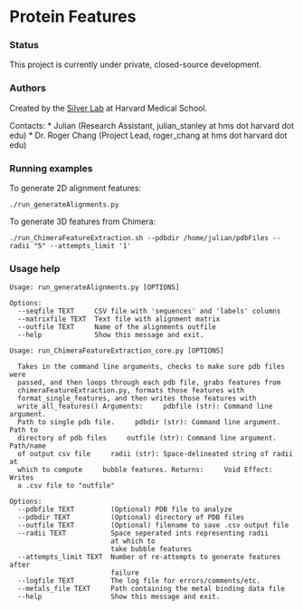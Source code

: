 # Protein Features

### Status

This project is currently under private, closed-source development.

### Authors

Created by the [Silver Lab](http://silver.med.harvard.edu/) at Harvard Medical School. 

Contacts:
    * Julian (Research Assistant, julian_stanley at hms dot harvard dot edu)
    * Dr. Roger Chang (Project Lead, roger_chang at hms dot harvard dot edu)

### Running examples

To generate 2D alignment features:
```{BASH}
./run_generateAlignments.py
```

To generate 3D features from Chimera:
```{BASH}
./run_ChimeraFeatureExtraction.sh --pdbdir /home/julian/pdbFiles --radii "5" --attempts_limit '1'
```

### Usage help

```
Usage: run_generateAlignments.py [OPTIONS]

Options:
  --seqfile TEXT     CSV file with 'sequences' and 'labels' columns
  --matrixfile TEXT  Text file with alignment matrix
  --outfile TEXT     Name of the alignments outfile
  --help             Show this message and exit.
```

```
Usage: run_ChimeraFeatureExtraction_core.py [OPTIONS]

  Takes in the command line arguments, checks to make sure pdb files were
  passed, and then loops through each pdb file, grabs features from
  chimeraFeatureExtraction.py, formats those features with
  format_single_features, and then writes those features with
  write_all_features() Arguments:     pdbfile (str): Command line argument.
  Path to single pdb file.     pdbdir (str): Command line argument. Path to
  directory of pdb files     outfile (str): Command line argument. Path/name
  of output csv file     radii (str): Space-delineated string of radii at
  which to compute     bubble features. Returns:     Void Effect:     Writes
  a .csv file to "outfile"

Options:
  --pdbfile TEXT         (Optional) PDB file to analyze
  --pdbdir TEXT          (Optional) directory of PDB files
  --outfile TEXT         (Optional) filename to save .csv output file
  --radii TEXT           Space seperated ints representing radii
                         at which to
                         take bubble features
  --attempts_limit TEXT  Number of re-attempts to generate features after
                         failure
  --logfile TEXT         The log file for errors/comments/etc.
  --metals_file TEXT     Path containing the metal binding data file
  --help                 Show this message and exit.
```
